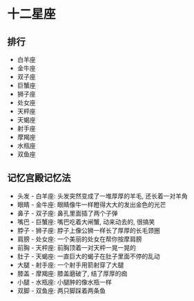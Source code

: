 ﻿# 十二星座

## 排行

* 白羊座
* 金牛座
* 双子座
* 巨蟹座
* 狮子座
* 处女座
* 天枰座
* 天蝎座
* 射手座
* 摩羯座
* 水瓶座
* 双鱼座

## 记忆宫殿记忆法

* 头发 - 白羊座: 头发突然变成了一堆厚厚的羊毛, 还长着一对羊角
* 眼睛 - 金牛座: 眼睛像牛一样瞪得大大的发出金色的光芒
* 鼻子 - 双子座: 鼻孔里面插了两个子弹
* 嘴巴 - 巨蟹座: 嘴巴吃着大闸蟹, 动来动去的, 很搞笑
* 脖子 - 狮子座: 脖子上像公狮一样长了厚厚的长毛颈圈
* 肩膀 - 处女座: 一个美丽的处女在帮你按摩肩膀
* 前胸 - 天枰座: 前胸顶着一对天枰一晃一晃的
* 肚子 - 天蝎座: 一直巨大的蝎子在肚子里面不停的乱动
* 大腿 - 射手座: 一个射手用箭射穿了大腿
* 膝盖 - 摩羯座: 膝盖磨破了, 结了厚厚的痂
* 小腿 - 水瓶座: 小腿肿的像水瓶一样
* 双脚 - 双鱼座: 两只脚踩着两条鱼

